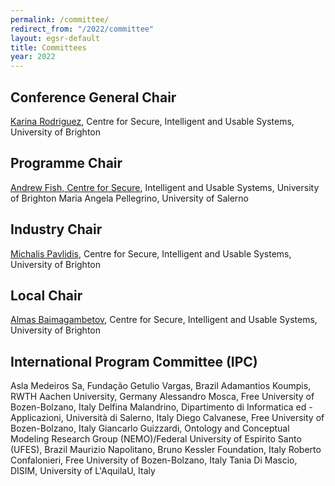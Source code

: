 ```yaml
---
permalink: /committee/
redirect_from: "/2022/committee"
layout: egsr-default
title: Committees
year: 2022
---
```

## Conference General Chair
[Karina Rodriguez](https://research.brighton.ac.uk/en/persons/karina-rodriguez-echavarria), Centre for Secure, Intelligent and Usable Systems, University of Brighton

## Programme Chair
[Andrew Fish, Centre for Secure](https://research.brighton.ac.uk/en/persons/andrew-fish), Intelligent and Usable Systems, University of Brighton
Maria Angela Pellegrino, University of Salerno

## Industry Chair
[Michalis Pavlidis](https://research.brighton.ac.uk/en/persons/michalis-pavlidis), Centre for Secure, Intelligent and Usable Systems, University of Brighton

## Local Chair
[Almas Baimagambetov](https://research.brighton.ac.uk/en/persons/almas-baimagambetov), Centre for Secure, Intelligent and Usable Systems, University of Brighton


## International Program Committee (IPC)
Asla Medeiros Sa, Fundação Getulio Vargas, Brazil 
Adamantios Koumpis, RWTH Aachen University, Germany
Alessandro Mosca, Free University of Bozen-Bolzano, Italy
Delfina Malandrino, Dipartimento di Informatica ed - Applicazioni, Università di Salerno, Italy
Diego Calvanese, Free University of Bozen-Bolzano, Italy
Giancarlo Guizzardi, Ontology and Conceptual Modeling Research Group (NEMO)/Federal University of Espirito Santo (UFES), Brazil
Maurizio Napolitano, Bruno Kessler Foundation, Italy
Roberto Confalonieri, Free University of Bozen-Bolzano, Italy
Tania Di Mascio, DISIM, University of L'AquilaU, Italy

<!-- <div class="col-12 col-sm-12 col-lg-12">

<div class="col-4 col-sm-6 col-lg-4">
    <div class="panel panel-default">
        <div class="panel-heading">
            <h4 class="panel-title">Programme chairs</h4>
        </div>
        <div class="panel-body">
            <h4><a href="https://pharr.org/matt/" target="_blank">Matt Pharr</a><br><small> Nvidia Research, USA</small></h4>
        </div>
        <div class="panel-body">
            <h4><a href="https://cg.ivd.kit.edu/english/dachsbacher/" target="_blank">Carsten Dachsbacher</a><br><small> Karlsruhe Institute of Technology (KIT), Germany</small></h4>
        </div>
    </div>
	    <div class="panel panel-default">
        <div class="panel-heading">
            <h4 class="panel-title">Program Committee</h4>
		</div>
		<div class="panel-body">
            <h4>Andrea Weidlich<br><small> Weta Digital, NZ</small></h4>
        </div>
		<div class="panel-body">
            <h4>Anton Kaplanyan<br><small> Facebook, USA</small></h4>
        </div>
		<div class="panel-body">
            <h4>Belen Masia<br><small> U Zaragoza, Spain</small></h4>
        </div>		
		<div class="panel-body">
            <h4>Christoph Peters<br><small> KIT, Germany</small></h4>
        </div>
		<div class="panel-body">
            <h4>Derek Nowrouzezahrai<br><small> McGill, Canada</small></h4>
        </div>	
		<div class="panel-body">
            <h4>Diego Nehab<br><small> IMPA, Brazil</small></h4>
        </div>				
		<div class="panel-body">
            <h4>Elena Garces<br><small> Technicolor, France</small></h4>
        </div>
		<div class="panel-body">
            <h4>Elmar Eisemann<br><small> TU Delft, Netherlands</small></h4>
        </div>
		<div class="panel-body">
            <h4>Eric Heitz<br><small> Unity, France</small></h4>
        </div>
		<div class="panel-body">
            <h4>Fabio Pellacini<br><small> Sapienza University of Rome, Italy</small></h4>
        </div>				
		<div class="panel-body">
            <h4>George Drettakis<br><small> INRIA, France</small></h4>
        </div>
		<div class="panel-body">
            <h4>Hendrik Lensch<br><small> Tübingen University, Germany</small></h4>
        </div>		
		<div class="panel-body">
            <h4>Holly Rushmeier<br><small> Yale University, USA</small></h4>
        </div>
		<div class="panel-body">
            <h4>Hongzhi Wu<br><small> Zhejiang University, China</small></h4>
        </div>
		<div class="panel-body">
            <h4>Iliyan Georgiev<br><small> Solid Angle, UK</small></h4>
        </div>		
		<div class="panel-body">
            <h4>Jaakko Lehtinen<br><small> Aalto University and NVIDIA, Finland</small></h4>
        </div>		
		<div class="panel-body">
            <h4>Jan Novak<br><small> NVIDIA, Switzerland</small></h4>
        </div>
		<div class="panel-body">
            <h4>Jeppe Revall Frisvad<br><small> Technical University of Denmark, Denmark</small></h4>
        </div>
		<div class="panel-body">
            <h4>Karthik Vaidyanathan<br><small> Intel, USA</small></h4>
        </div>
		<div class="panel-body">
            <h4>Kun Xu<br><small> Tsinghua University, China</small></h4>
        </div>
		<div class="panel-body">
            <h4>Kun Zhou<br><small> Zhejiang University, China</small></h4>
        </div>
		<div class="panel-body">
            <h4>Laszlo Szirmay-Kalos<br><small> Budapest University of Technology and Economics, Hungary</small></h4>
        </div>
		<div class="panel-body">
            <h4>Li-Yi Wei<br><small> Univ. of Hong Kong, Hong Kong</small></h4>
        </div>
		<div class="panel-body">
            <h4>Lingqi Yan<br><small> UC Santa Barbara, USA</small></h4>
        </div>
		<div class="panel-body">
            <h4>Marta Ortín Obón<br><small> University of Zaragoza, Spain</small></h4>
        </div>
		<div class="panel-body">
            <h4>Matthias Zwicker<br><small> Univ. of Maryland, USA</small></h4>
        </div>
		<div class="panel-body">
            <h4>Michael Wimmer<br><small> TU Wien, Austria</small></h4>
        </div>
		<div class="panel-body">
            <h4>Miika Aittala<br><small> NVIDIA, Finland</small></h4>
        </div>
		<div class="panel-body">
            <h4>Nicolas Holzschuch<br><small> INRIA, France</small></h4>
        </div>
		<div class="panel-body">
            <h4>Nima Kalantari<br><small> Texas A&M University, USA</small></h4>
        </div>
		<div class="panel-body">
            <h4>Pedro Sander<br><small> Hong Kong, China</small></h4>
        </div>
		<div class="panel-body">
            <h4>Peter-Pike Sloan<br><small> Activision, USA</small></h4>
        </div>
		<div class="panel-body">
            <h4>Philip Dutré<br><small> KU Leuven, Belgium</small></h4>
        </div>
		<div class="panel-body">
            <h4>Pieter Peers<br><small> College of William & Mary, USA</small></h4>
        </div>
		<div class="panel-body">
            <h4>Rachel Brown<br><small> NVIDIA, USA</small></h4>
        </div>
		<div class="panel-body">
            <h4>Steve Marschner<br><small> Cornell, USA</small></h4>
        </div>		
		<div class="panel-body">
            <h4>Sung-Eui Yoon<br><small> KAIST, South Korea</small></h4>
        </div>
		<div class="panel-body">
            <h4>Tamy Boubekeur<br><small> Adobe, France</small></h4>
        </div>
		<div class="panel-body">
            <h4>Toshiya Hachisuka<br><small> Univ. Tokyo, Japan</small></h4>
        </div>
		<div class="panel-body">
            <h4>Tzu-Mao Li<br><small> MIT, USA</small></h4>
        </div>
		<div class="panel-body">
            <h4>Wojciech Jarosz<br><small> Dartmouth, USA</small></h4>
        </div>
		<div class="panel-body">
            <h4>Yue Dong<br><small> MSR, China</small></h4>
        </div>
    </div>
</div>

<div class="col-4 col-sm-6 col-lg-4">
    <div class="panel panel-default">
        <div class="panel-heading">
            <h4 class="panel-title">Conference chairs</h4>
        </div>
        <div class="panel-body">
            <h4><a href="https://www.doc.ic.ac.uk/~ghosh/" target="_blank">Abhijeet Ghosh</a><br><small> Imperial College London, UK</small></h4>
        </div>
        <div class="panel-body">
            <h4><a href="http://www.homepages.ucl.ac.uk/~ucactri/" target="_blank">Tobias Ritschel</a><br><small> University College London, UK</small></h4>
        </div>
        <div class="panel-body">
            <h4><a href="http://reality.cs.ucl.ac.uk/weyrich.html" target="_blank">Tim Weyrich</a><br><small> University College London, UK</small></h4>
        </div>
    </div>
</div>
<div class="col-4 col-sm-6 col-lg-4">
    <div class="panel panel-default">
        <div class="panel-heading">
            <h4 class="panel-title">Website</h4>
        </div>
        <div class="panel-body">
            <h4><a href="http://valentin.deschaintre.fr/" target="_blank">Valentin Deschaintre</a><br><small> Imperial College London, UK</small></h4>
        </div>

    </div>
	    <div class="panel panel-default">
        <div class="panel-heading">
            <h4 class="panel-title">Technical volunteers</h4>
        </div>
        <div class="panel-body">
            <h4><a href="http://valentin.deschaintre.fr/" target="_blank">Mojtaba Bemana</a><br><small> MPI, Germany</small></h4>
        </div>
        <div class="panel-body">
            <h4><a href="http://valentin.deschaintre.fr/" target="_blank">Valentin Deschaintre</a><br><small> Imperial College London, UK</small></h4>
        </div>
		<div class="panel-body">
            <h4><a href="http://valentin.deschaintre.fr/" target="_blank">David Griffiths</a><br><small> UCL, UK</small></h4>
        </div>
		<div class="panel-body">
            <h4><a href="http://valentin.deschaintre.fr/" target="_blank">Philipp Henzler</a><br><small> UCL, UK</small></h4>
        </div>



    </div>
</div> -->